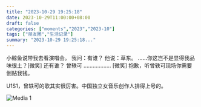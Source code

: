 ```yaml
---
title: "2023-10-29 19:25:18"
date: 2023-10-29T11:00:00+08:00
draft: false
categories: ["moments","2023","2023-10"]
tags: ["朋友圈","生活记录"]
summary: "2023-10-29 19:25:18..."
---
```


小鲸鱼说带我去看演唱会。
​我问：有谁？
​他说：草东。
​……
​你这岂不是显得我品味很土？[微笑] 还有谁？
曾轶可
……………… [微笑]
抱歉，听曾轶可现场你需要倒贴我钱。

U1S1，曾轶可的歌其实很厉害。中国独立女音乐创作人排得上号的。
​

![Media 1](/Moments/photos/2023-10-29/202310291925180.jpg)

